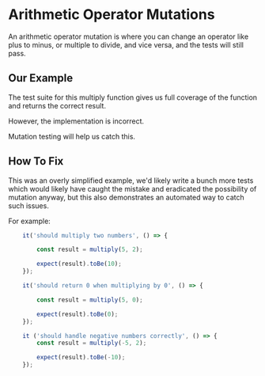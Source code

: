 # Arithmetic Operator Mutations

An arithmetic operator mutation is where you can change an operator like plus to minus, or multiple to divide, and vice versa, and the tests will still pass.

## Our Example

The test suite for this multiply function gives us full coverage of the function and returns the correct result.

However, the implementation is incorrect.

Mutation testing will help us catch this.

## How To Fix

This was an overly simplified example, we'd likely write a bunch more tests which would likely have caught the mistake and eradicated the possibility of mutation anyway, but this also demonstrates an automated way to catch such issues.

For example:

```typescript
    it('should multiply two numbers', () => {

        const result = multiply(5, 2);

        expect(result).toBe(10);
    });

    it('should return 0 when multiplying by 0', () => {

        const result = multiply(5, 0);

        expect(result).toBe(0);
    });

    it ('should handle negative numbers correctly', () => {
        const result = multiply(-5, 2);

        expect(result).toBe(-10);
    });
```
